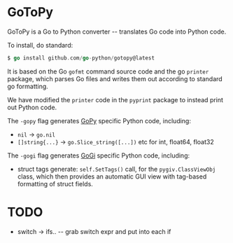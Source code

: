 # GoToPy

GoToPy is a Go to Python converter -- translates Go code into Python code.

To install, do standard:

```Go
$ go install github.com/go-python/gotopy@latest
```

It is based on the Go `gofmt` command source code and the go `printer` package, which parses Go files and writes them out according to standard go formatting.

We have modified the `printer` code in the `pyprint` package to instead print out Python code.

The `-gopy` flag generates [GoPy](https:://github.com/go-python/gopy) specific Python code, including:

* `nil` -> `go.nil`
* `[]string{...}` -> `go.Slice_string([...])`  etc for int, float64, float32

The `-gogi` flag generates [GoGi](https:://github.com/goki/gi) specific Python code, including:

* struct tags generate: `self.SetTags()` call, for the `pygiv.ClassViewObj` class, which then provides an automatic GUI view with tag-based formatting of struct fields.

# TODO

* switch -> ifs.. -- grab switch expr and put into each if


